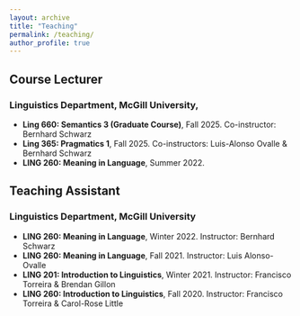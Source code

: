 ```yaml
---
layout: archive
title: "Teaching"
permalink: /teaching/
author_profile: true
---
```


## Course Lecturer
### Linguistics Department, McGill University,

- **Ling 660: Semantics 3 (Graduate Course)**, Fall 2025. Co-instructor: Bernhard Schwarz
- **Ling 365: Pragmatics 1**, Fall 2025. Co-instructors: Luis-Alonso Ovalle \& Bernhard Schwarz
- **LING 260: Meaning in Language**, Summer 2022.

## Teaching Assistant
### Linguistics Department, McGill University

- **LING 260: Meaning in Language**, Winter 2022. Instructor: Bernhard Schwarz
- **LING 260: Meaning in Language**, Fall 2021. Instructor: Luis Alonso-Ovalle
- **LING 201: Introduction to Linguistics**, Winter 2021. Instructor: Francisco Torreira \& Brendan Gillon
- **LING 260: Introduction to Linguistics**, Fall 2020. Instructor: Francisco Torreira \& Carol-Rose Little 

